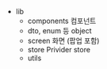 - lib
    - components 컴포넌트
    - dto, enum 등 object
    - screen 화면 (팝업 포함)
    - store Privider store
    - utils

